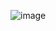 ![image](https://user-images.githubusercontent.com/97434907/151378725-8e479b1c-e17d-462e-8990-50dec5dbcd65.png)
